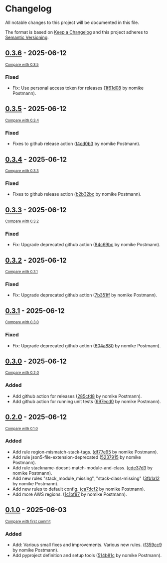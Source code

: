 # Changelog

All notable changes to this project will be documented in this file.

The format is based on [Keep a Changelog](http://keepachangelog.com/en/1.0.0/)
and this project adheres to [Semantic Versioning](http://semver.org/spec/v2.0.0.html).

<!-- insertion marker -->
## [0.3.6](https://github.com/nomike/ecdklint/releases/tag/0.3.6) - 2025-06-12

<small>[Compare with 0.3.5](https://github.com/nomike/ecdklint/compare/0.3.5...0.3.6)</small>

### Fixed

- Fix: Use personal access token for releases ([1f61d08](https://github.com/nomike/ecdklint/commit/1f61d0884ca2a5c940f43b23561290e8125adbee) by nomike Postmann).

## [0.3.5](https://github.com/nomike/ecdklint/releases/tag/0.3.5) - 2025-06-12

<small>[Compare with 0.3.4](https://github.com/nomike/ecdklint/compare/0.3.4...0.3.5)</small>

### Fixed

- Fixes to github release action ([f4cd0b3](https://github.com/nomike/ecdklint/commit/f4cd0b38a5f0492ce25e233c8b6a2d26d7d4d1bc) by nomike Postmann).

## [0.3.4](https://github.com/nomike/ecdklint/releases/tag/0.3.4) - 2025-06-12

<small>[Compare with 0.3.3](https://github.com/nomike/ecdklint/compare/0.3.3...0.3.4)</small>

### Fixed

- Fixes to github release action ([b2b32bc](https://github.com/nomike/ecdklint/commit/b2b32bc4fde56e013255bfc61379b921d7aebe1e) by nomike Postmann).

## [0.3.3](https://github.com/nomike/ecdklint/releases/tag/0.3.3) - 2025-06-12

<small>[Compare with 0.3.2](https://github.com/nomike/ecdklint/compare/0.3.2...0.3.3)</small>

### Fixed

- Fix: Upgrade deprecated github action ([84c69bc](https://github.com/nomike/ecdklint/commit/84c69bc6bcea62337249d4576d20412b2b7d01f1) by nomike Postmann).

## [0.3.2](https://github.com/nomike/ecdklint/releases/tag/0.3.2) - 2025-06-12

<small>[Compare with 0.3.1](https://github.com/nomike/ecdklint/compare/0.3.1...0.3.2)</small>

### Fixed

- Fix: Upgrade deprecated github action ([7b351ff](https://github.com/nomike/ecdklint/commit/7b351ffef9c7f3c9f0cfb334e4c9e0986dec0229) by nomike Postmann).

## [0.3.1](https://github.com/nomike/ecdklint/releases/tag/0.3.1) - 2025-06-12

<small>[Compare with 0.3.0](https://github.com/nomike/ecdklint/compare/0.3.0...0.3.1)</small>

### Fixed

- Fix: Upgrade deprecated github action ([604a880](https://github.com/nomike/ecdklint/commit/604a880d6a1212d3eebcc7b144986f530166981c) by nomike Postmann).

## [0.3.0](https://github.com/nomike/ecdk-lint/releases/tag/0.3.0) - 2025-06-12

<small>[Compare with 0.2.0](https://github.com/nomike/ecdk-lint/compare/0.2.0...0.3.0)</small>

### Added

- Add github action for releases ([285cfd8](https://github.com/nomike/ecdk-lint/commit/285cfd8e6860961a3b17c56935ab5c8aadaf6eda) by nomike Postmann).
- Add github action for running unit tests ([697ecd0](https://github.com/nomike/ecdk-lint/commit/697ecd036b260df3c44095f1b03a61e4750b4794) by nomike Postmann).


## [0.2.0](https://github.com/nomike/ecdk-lint/releases/tag/0.2.0) - 2025-06-12

<small>[Compare with 0.1.0](https://github.com/nomike/ecdk-lint/compare/0.1.0...0.2.0)</small>

### Added

- Add rule region-mismatch-stack-tags. ([df77e95](https://github.com/nomike/ecdk-lint/commit/df77e9521261cc8d038ae64e6bc1e2314379e8e3) by nomike Postmann).
- Add rule json5-file-extension-deprecated ([5237915](https://github.com/nomike/ecdk-lint/commit/5237915c71788932021f84d2521a35a903ebdc72) by nomike Postmann).
- Add rule stackname-doesnt-match-module-and-class. ([cde37d3](https://github.com/nomike/ecdk-lint/commit/cde37d38a26c5d7c99c2dffe4933e0286e267791) by nomike Postmann).
- Add new rules "stack_module_missing", "stack-class-missing" ([3fb1a12](https://github.com/nomike/ecdk-lint/commit/3fb1a127fc1f82f41ae15e77cce87a4a3d8e5bbb) by nomike Postmann).
- Add new rules to default config. ([ca7dcf2](https://github.com/nomike/ecdk-lint/commit/ca7dcf27c03f4cd5e6e1b0887219bf93e019c025) by nomike Postmann).
- Add more AWS regions. ([1c1bf87](https://github.com/nomike/ecdk-lint/commit/1c1bf87f4df4bea29168bc9dbdb88a76f0a4a0e5) by nomike Postmann).

## [0.1.0](https://github.com/nomike/ecdk-lint/releases/tag/0.1.0) - 2025-06-03

<small>[Compare with first commit](https://github.com/nomike/ecdk-lint/compare/ebbe83de505aa13e17ec9d556c1420ba75ad8caa...0.1.0)</small>

### Added

- Add: Various small fixes and improvements. Various new rules. ([f359cc9](https://github.com/nomike/ecdk-lint/commit/f359cc9177c395b9c63c8382513233c05ae65b17) by nomike Postmann).
- Add pyproject definition and setup tools ([514b81c](https://github.com/nomike/ecdk-lint/commit/514b81c49ec168ae3c08d144c5eadeef782faceb) by nomike Postmann).
